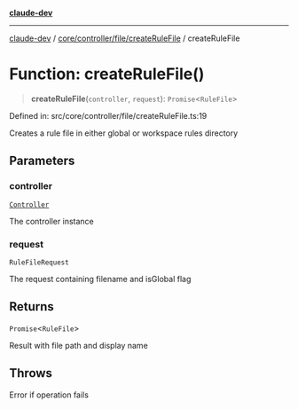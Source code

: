 [**claude-dev**](../../../../../README.md)

***

[claude-dev](../../../../../README.md) / [core/controller/file/createRuleFile](../README.md) / createRuleFile

# Function: createRuleFile()

> **createRuleFile**(`controller`, `request`): `Promise`\<`RuleFile`\>

Defined in: src/core/controller/file/createRuleFile.ts:19

Creates a rule file in either global or workspace rules directory

## Parameters

### controller

[`Controller`](../../../classes/Controller.md)

The controller instance

### request

`RuleFileRequest`

The request containing filename and isGlobal flag

## Returns

`Promise`\<`RuleFile`\>

Result with file path and display name

## Throws

Error if operation fails
